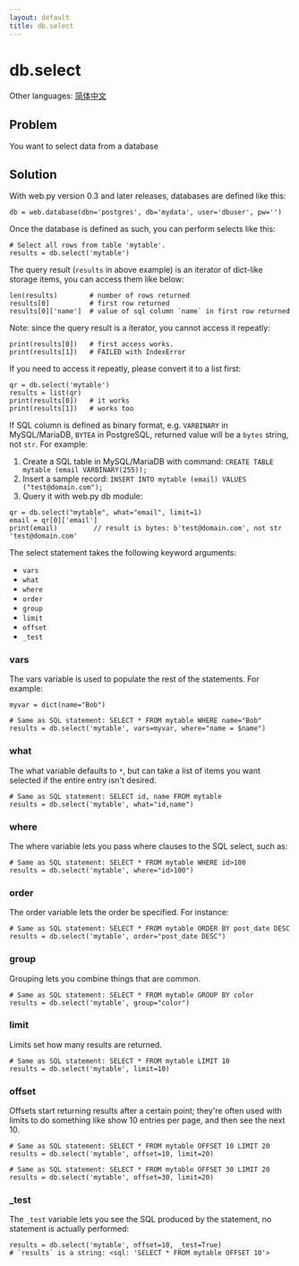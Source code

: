 ```yaml
---
layout: default
title: db.select
---
```


# db.select

Other languages: [简体中文](./select.zh-cn)

## Problem

You want to select data from a database

## Solution

With web.py version 0.3 and later releases, databases are defined like this:

```
db = web.database(dbn='postgres', db='mydata', user='dbuser', pw='')
```

Once the database is defined as such, you can perform selects like this:

```
# Select all rows from table 'mytable'.
results = db.select('mytable')
```

The query result (`results` in above example) is an iterator of dict-like
storage items, you can access them like below:

```
len(results)        # number of rows returned
results[0]          # first row returned
results[0]['name']  # value of sql column `name` in first row returned
```

Note: since the query result is a iterator, you cannot access it repeatly:

```
print(results[0])   # first access works.
print(results[1])   # FAILED with IndexError
```

If you need to access it repeatly, please convert it to a list first:

```
qr = db.select('mytable')
results = list(qr)
print(results[0])   # it works
print(results[1])   # works too
```

If SQL column is defined as binary format, e.g. `VARBINARY` in MySQL/MariaDB, `BYTEA` in PostgreSQL, returned value will be a `bytes` string, not `str`. For example:

1. Create a SQL table in MySQL/MariaDB with command: `CREATE TABLE mytable (email VARBINARY(255));`
2. Insert a sample record: `INSERT INTO mytable (email) VALUES ("test@domain.com");`
3. Query it with web.py db module:

```
qr = db.select("mytable", what="email", limit=1)
email = qr[0]['email']
print(email)         // result is bytes: b'test@domain.com', not str 'test@domain.com'
```

The select statement takes the following keyword arguments:

* `vars`
* `what`
* `where`
* `order`
* `group`
* `limit`
* `offset`
* `_test`

### vars

The vars variable is used to populate the rest of the statements.  For example:

```
myvar = dict(name="Bob")

# Same as SQL statement: SELECT * FROM mytable WHERE name="Bob"
results = db.select('mytable', vars=myvar, where="name = $name")
```

### what

The what variable defaults to `*`, but can take a list of items you want selected if the entire entry isn't desired.

```
# Same as SQL statement: SELECT id, name FROM mytable
results = db.select('mytable', what="id,name")
```

### where

The where variable lets you pass where clauses to the SQL select, such as:

```
# Same as SQL statement: SELECT * FROM mytable WHERE id>100
results = db.select('mytable', where="id>100")
```

### order

The order variable lets the order be specified.  For instance:

```
# Same as SQL statement: SELECT * FROM mytable ORDER BY post_date DESC
results = db.select('mytable', order="post_date DESC")
```

### group

Grouping lets you combine things that are common.

```
# Same as SQL statement: SELECT * FROM mytable GROUP BY color
results = db.select('mytable', group="color")
```

### limit

Limits set how many results are returned.

```
# Same as SQL statement: SELECT * FROM mytable LIMIT 10
results = db.select('mytable', limit=10)
```

### offset

Offsets start returning results after a certain point; they're often used with
limits to do something like show 10 entries per page, and then see the next 10.

```
# Same as SQL statement: SELECT * FROM mytable OFFSET 10 LIMIT 20
results = db.select('mytable', offset=10, limit=20)

# Same as SQL statement: SELECT * FROM mytable OFFSET 30 LIMIT 20
results = db.select('mytable', offset=30, limit=20)
```

### _test

The `_test` variable lets you see the SQL produced by the statement, no
statement is actually performed:

```
results = db.select('mytable', offset=10, _test=True)
# `results` is a string: <sql: 'SELECT * FROM mytable OFFSET 10'>
```

